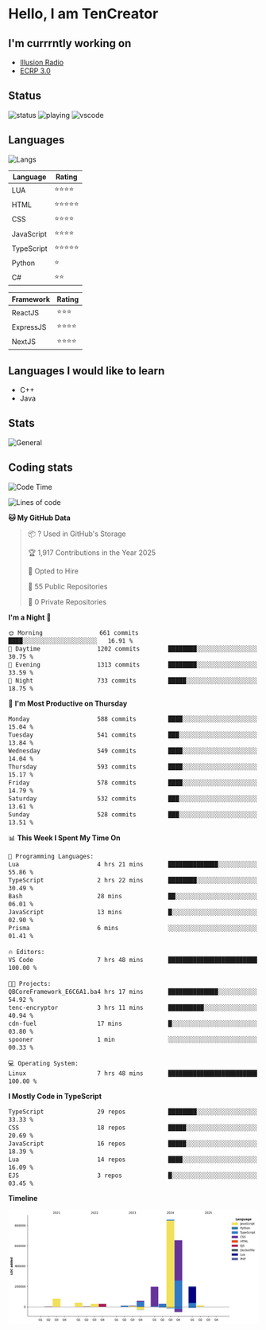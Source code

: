 # Hello, I am TenCreator

## I'm currrntly working on
- [Illusion Radio](https://illusionradio.co.uk/)
- [ECRP 3.0](http://github.com/Emerald-Coast-Roleplay/)

## Status
![status](https://api.statusbadges.me/badge/status/518334475038359555?simple=true&style=for-the-badge)
![playing](https://api.statusbadges.me/badge/playing/518334475038359555?style=for-the-badge)
![vscode](https://api.statusbadges.me/badge/vscode/518334475038359555?style=for-the-badge)

## Languages
![Langs](https://github-readme-stats.vercel.app/api/top-langs/?username=tencreator&layout=compact&theme=radical)


|Language|Rating|
|--------|------|
|LUA|⭐️⭐️⭐️⭐️|
|HTML|⭐️⭐️⭐️⭐️⭐️|
|CSS|⭐️⭐️⭐️⭐️|
|JavaScript|⭐️⭐️⭐️⭐️|
|TypeScript|⭐️⭐️⭐️⭐️⭐️|
|Python|⭐️|
|C#|⭐️⭐️ |

|Framework|Rating|
|--------|------|
|ReactJS|⭐️⭐️⭐|
|ExpressJS|⭐️⭐️⭐️⭐️|
|NextJS|⭐️⭐️⭐⭐️|

## Languages I would like to learn
- C++
- Java

## Stats
![General](https://github-readme-stats.vercel.app/api?username=tencreator&show_icons=true&theme=radical)

## Coding stats

<!--START_SECTION:waka-->
![Code Time](http://img.shields.io/badge/Code%20Time-520%20hrs%2011%20mins-blue)

![Lines of code](https://img.shields.io/badge/From%20Hello%20World%20I%27ve%20Written-2.2%20million%20lines%20of%20code-blue)

**🐱 My GitHub Data** 

> 📦 ? Used in GitHub's Storage 
 > 
> 🏆 1,917 Contributions in the Year 2025
 > 
> 💼 Opted to Hire
 > 
> 📜 55 Public Repositories 
 > 
> 🔑 0 Private Repositories 
 > 
**I'm a Night 🦉** 

```text
🌞 Morning                661 commits         ████░░░░░░░░░░░░░░░░░░░░░   16.91 % 
🌆 Daytime                1202 commits        ████████░░░░░░░░░░░░░░░░░   30.75 % 
🌃 Evening                1313 commits        ████████░░░░░░░░░░░░░░░░░   33.59 % 
🌙 Night                  733 commits         █████░░░░░░░░░░░░░░░░░░░░   18.75 % 
```
📅 **I'm Most Productive on Thursday** 

```text
Monday                   588 commits         ████░░░░░░░░░░░░░░░░░░░░░   15.04 % 
Tuesday                  541 commits         ███░░░░░░░░░░░░░░░░░░░░░░   13.84 % 
Wednesday                549 commits         ████░░░░░░░░░░░░░░░░░░░░░   14.04 % 
Thursday                 593 commits         ████░░░░░░░░░░░░░░░░░░░░░   15.17 % 
Friday                   578 commits         ████░░░░░░░░░░░░░░░░░░░░░   14.79 % 
Saturday                 532 commits         ███░░░░░░░░░░░░░░░░░░░░░░   13.61 % 
Sunday                   528 commits         ███░░░░░░░░░░░░░░░░░░░░░░   13.51 % 
```


📊 **This Week I Spent My Time On** 

```text
💬 Programming Languages: 
Lua                      4 hrs 21 mins       ██████████████░░░░░░░░░░░   55.86 % 
TypeScript               2 hrs 22 mins       ████████░░░░░░░░░░░░░░░░░   30.49 % 
Bash                     28 mins             ██░░░░░░░░░░░░░░░░░░░░░░░   06.01 % 
JavaScript               13 mins             █░░░░░░░░░░░░░░░░░░░░░░░░   02.90 % 
Prisma                   6 mins              ░░░░░░░░░░░░░░░░░░░░░░░░░   01.41 % 

🔥 Editors: 
VS Code                  7 hrs 48 mins       █████████████████████████   100.00 % 

🐱‍💻 Projects: 
QBCoreFramework_E6C6A1.ba4 hrs 17 mins       ██████████████░░░░░░░░░░░   54.92 % 
tenc-encryptor           3 hrs 11 mins       ██████████░░░░░░░░░░░░░░░   40.94 % 
cdn-fuel                 17 mins             █░░░░░░░░░░░░░░░░░░░░░░░░   03.80 % 
spooner                  1 min               ░░░░░░░░░░░░░░░░░░░░░░░░░   00.33 % 

💻 Operating System: 
Linux                    7 hrs 48 mins       █████████████████████████   100.00 % 
```

**I Mostly Code in TypeScript** 

```text
TypeScript               29 repos            ████████░░░░░░░░░░░░░░░░░   33.33 % 
CSS                      18 repos            █████░░░░░░░░░░░░░░░░░░░░   20.69 % 
JavaScript               16 repos            █████░░░░░░░░░░░░░░░░░░░░   18.39 % 
Lua                      14 repos            ████░░░░░░░░░░░░░░░░░░░░░   16.09 % 
EJS                      3 repos             █░░░░░░░░░░░░░░░░░░░░░░░░   03.45 % 
```



**Timeline**

![Lines of Code chart](https://raw.githubusercontent.com/tencreator/tencreator/main/assets/bar_graph.png)


<!--END_SECTION:waka-->
